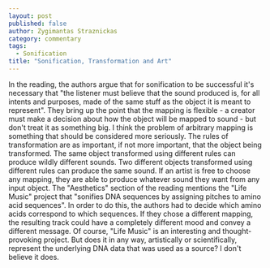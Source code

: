 ```yaml
---
layout: post
published: false
author: Zygimantas Straznickas
category: commentary
tags: 
  - Sonification
title: "Sonification, Transformation and Art"
---
```

In the reading, the authors argue that for sonification to be successful it's necessary  that "the listener must believe that the sound produced is, for all intents and purposes, made of the same stuff as the object it is meant to represent". They bring up the point that the mapping is flexible - a creator must make a decision about how the object will be mapped to sound - but don't treat it as something big. I think the problem of arbitrary mapping is something that should be considered more seriously. The rules of transformation are as important, if not more important, that the object being transformed. The same object transformed using different rules can produce wildly different sounds. Two different objects transformed using different rules can produce the same sound. If an artist is free to choose any mapping, they are able to produce whatever sound they want from any input object. The "Aesthetics" section of the reading mentions the "Life Music" project that "sonifies DNA sequences by assigning pitches to amino acid sequences". In order to do this, the authors had to decide which amino acids correspond to which sequences. If they chose a different mapping, the resulting track could have a completely different mood and convey a different message. Of course, "Life Music" is an interesting and thought-provoking project. But does it in any way, artistically or scientifically, represent the underlying DNA data that was used as a source? I don't believe it does.